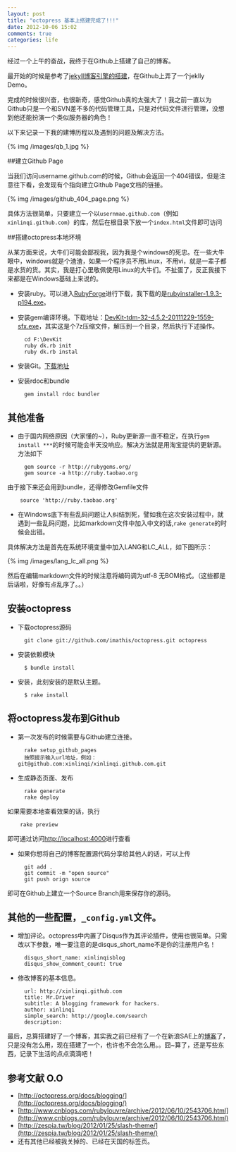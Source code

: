 ```yaml
---
layout: post
title: "octopress 基本上搭建完成了!!!"
date: 2012-10-06 15:02
comments: true
categories: life
---
```


经过一个上午的奋战，我终于在Github上搭建了自己的博客。

最开始的时候是参考了[jekyll博客引擎的搭建](http://blog.leezhong.com/tech/2010/08/25/make-github-as-blog-engine.html)，在Github上弄了一个jeklly Demo。

完成的时候很兴奋，也很新奇，感觉Github真的太强大了！我之前一直以为Github只是一个和SVN差不多的代码管理工具，只是对代码文件进行管理，没想到他还能扮演一个类似服务器的角色！

以下来记录一下我的建博历程以及遇到的问题及解决方法。

{% img /images/qb_1.jpg %}
<!-- more -->

##建立Github Page

当我们访问username.github.com的时候，Github会返回一个404错误，但是注意往下看，会发现有个指向建立Github Page文档的链接。

 {% img /images/github_404_page.png %}
 
 具体方法很简单，只要建立一个以`usernmae.github.com`（例如`xinlinqi.github.com`）的库，然后在根目录下放一个`index.html`文件即可访问

##搭建octopress本地环境

从某方面来说，大牛们可能会鄙视我，因为我是个windows的死忠。在一些大牛眼中，windows就是个渣渣，如果一个程序员不用Linux，不用vi，就是一辈子都是水货的货。其实，我是打心里敬佩使用Linux的大牛们。不扯蛋了，反正我接下来都是在Windows基础上来说的。

* 安装ruby。可以进入[RubyForge](http://rubyforge.org/frs/?group_id=167)进行下载，我下载的是[rubyinstaller-1.9.3-p194.exe](http://rubyforge.org/frs/download.php/76054/rubyinstaller-1.9.3-p194.exe)。

* 安装gem编译环境。下载地址：[DevKit-tdm-32-4.5.2-20111229-1559-sfx.exe](https://github.com/downloads/oneclick/rubyinstaller/DevKit-tdm-32-4.5.2-20111229-1559-sfx.exe)，其实这是个7z压缩文件，解压到一个目录，然后执行下述操作。

		cd F:\DevKit
		ruby dk.rb init
		ruby dk.rb instal
 
* 安装Git。[下载地址](https://help.github.com/articles/set-up-git)

* 安装rdoc和bundle

		gem install rdoc bundler

## 其他准备

* 由于国内网络原因（大家懂的~），Ruby更新源一直不稳定，在执行`gem install ***`的时候可能会半天没响应。解决方法就是用淘宝提供的更新源。方法如下

		gem source -r http://rubygems.org/
		gem source -a http://ruby.taobao.org
		
由于接下来还会用到bundle，还得修改Gemfile文件

		source 'http://ruby.taobao.org'

* 在Windows底下有些乱码问题让人纠结到死，譬如我在这次安装过程中，就遇到一些乱码问题，比如markdown文件中加入中文的话,`rake generate`的时候会出错。

具体解决方法是首先在系统环境变量中加入LANG和LC_ALL，如下图所示：

{% img /images/lang_lc_all.png %}

然后在编辑markdown文件的时候注意将编码调为utf-8 无BOM格式。（这些都是后话啦，好像有点乱序了。。）

## 安装octopress

* 下载octopress源码

		git clone git://github.com/imathis/octopress.git octopress
		
* 安装依赖模块

		$ bundle install

* 安装，此刻安装的是默认主题。

		$ rake install
		
## 将octopress发布到Github

* 第一次发布的时候需要与Github建立连接。

		rake setup_github_pages
		按照提示输入url地址，例如：git@github.com:xinlinqi/xinlinqi.github.com.git
		
* 生成静态页面、发布

		rake generate
		rake deploy
		
如果需要本地查看效果的话，执行

		rake preview
即可通过访问[http://localhost:4000](http://localhost:4000)进行查看

* 如果你想将自己的博客配置源代码分享给其他人的话，可以上传

		git add .
		git commit -m "open source"
		git push orign source
		
即可在Github上建立一个Source Branch用来保存你的源码。

## 其他的一些配置，`_config.yml`文件。

* 增加评论。octopress中内置了Disqus作为其评论插件，使用也很简单。只需改以下参数，唯一要注意的是disqus_short_name不是你的注册用户名！

		disqus_short_name: xinlinqisblog
		disqus_show_comment_count: true

* 修改博客的基本信息。

		url: http://xinlinqi.github.com
		title: Mr.Driver
		subtitle: A blogging framework for hackers.
		author: xinlinqi
		simple_search: http://google.com/search
		description:

最后，总算搭建好了一个博客，其实我之前已经有了一个在新浪SAE上的[博客](http://xinlinqi.sinaapp.com)了，只是没有怎么用，现在搭建了一个，也许也不会怎么用。。囧~算了，还是写些东西，记录下生活的点点滴滴吧！

## 参考文献 O.O

* [http://octopress.org/docs/blogging/](http://octopress.org/docs/blogging/)
* [http://www.cnblogs.com/rubylouvre/archive/2012/06/10/2543706.html](http://www.cnblogs.com/rubylouvre/archive/2012/06/10/2543706.html)
* [http://zespia.tw/blog/2012/01/25/slash-theme/](http://zespia.tw/blog/2012/01/25/slash-theme/)
* 还有其他已经被我关掉的、已经在天国的标签页。